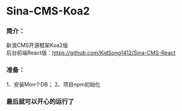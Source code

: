 # Sina-CMS-Koa2
### 简介：
新浪CMS开源框架Koa2版  
后台前端React版：https://github.com/KidSong1412/Sina-CMS-React
### 准备：
1、安装Mon个DB；
2、项目npm初始化
### 最后就可以开心的运行了

